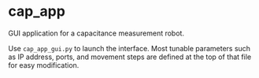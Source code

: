 # cap_app
GUI application for a capacitance measurement robot.

Use `cap_app_gui.py` to launch the interface.  Most tunable parameters such as
IP address, ports, and movement steps are defined at the top of that file for
easy modification.
